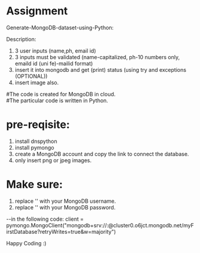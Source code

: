 
# Assignment

Generate-MongoDB-dataset-using-Python:

Description:
1. 3 user inputs (name,ph, email id)  
2. 3 inputs must be validated (name-capitalized, ph-10 numbers only, emaild id (uni fe)-mailid format) 
3. insert it into mongodb and get (print) status (using try and  exceptions (OPTIONAL))
4. insert image also.


#The code is created for MongoDB in cloud.  
#The particular code is written in Python.

# pre-reqisite:
1. install dnspython
2. install pymongo
3. create a MongoDB account and copy the link to connect the database.
4. only insert png or jpeg images.

# Make sure:
1. replace '<username>' with your MongoDB username.
2. replace '<password>' with your MongoDB password.
  
  --in the following code:
    client = pymongo.MongoClient("mongodb+srv://<username>:<password>@cluster0.o6jct.mongodb.net/myFirstDatabase?retryWrites=true&w=majority")
  
  
  
 Happy Coding :)
  
 
  
